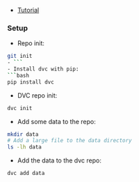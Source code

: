 - [Tutorial](https://www.youtube.com/playlist?list=PL7WG7YrwYcnDb0qdPl9-KEStsL-3oaEjg)

### Setup

- Repo init: 
```bash
git init
- ```
- Install dvc with pip:
```bash
pip install dvc
```

- DVC repo init:
```bash
dvc init
```

- Add some data to the repo:
```bash
mkdir data
# Add a large file to the data directory
ls -lh data
```

- Add the data to the dvc repo:
```bash
dvc add data
```
